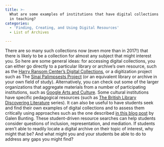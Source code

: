 ```yaml
---
title: >-
  What are some examples of institutions that have digital collections I can use
  in teaching?
categories:
  - 'Finding, Creating, and Using Digital Resources'
  - List of Archives

---
```

There are so many such collections now (even more than in 2017!) that there is likely to be a collection for almost any subject that might interest you. So here are some general ideas: for accessing digital collections, you can either go directly to a particular library or archive’s own resource, such as the [Harry Ransom Center’s Digital Collections](https://www.google.com/url?q=https://hrc.contentdm.oclc.org&sa=D&source=editors&ust=1649984699361137&usg=AOvVaw3D9FrDYLtP3l7rARBzbMsf), or a digitization project such as The [Sinai Palimpsests Project](https://www.google.com/url?q=http://sinaipalimpsests.org&sa=D&source=editors&ust=1649984699361293&usg=AOvVaw2juangMBS0PZm7gn4RTpwm) (or an equivalent library or archive in your own field of study). Alternatively, you can check out some of the larger organizations that aggregate materials from a number of participating institutions, such as [Google Arts and Culture](https://www.google.com/url?q=https://artsandculture.google.com&sa=D&source=editors&ust=1649984699361470&usg=AOvVaw2DBxTtv2VvnQ751HKnIKmC). Some cultural institutions have specific pedagogical resources (such as [The British Library Discovering Literature](https://www.google.com/url?q=https://www.bl.uk/discovering-literature&sa=D&source=editors&ust=1649984699361662&usg=AOvVaw2aH4rbx3aO84XCfxwynPPo) series). It can also be useful to have students seek and find their own examples of digital collections and to assess them critically using approaches such as the one described [in this blog post](https://www.google.com/url?q=https://www.hastac.org/blogs/galen-bunting/2021/02/02/teaching-digital-archive&sa=D&source=editors&ust=1649984699361866&usg=AOvVaw2kGrwjHas748_zOXGk7kau) by Galen Bunting. These student-driven resource searches can help students consider questions of inclusion, representation, and mediation. If students aren’t able to readily locate a digital archive on their topic of interest, why might that be? And what might you and your students be able to do to address any gaps you might find?